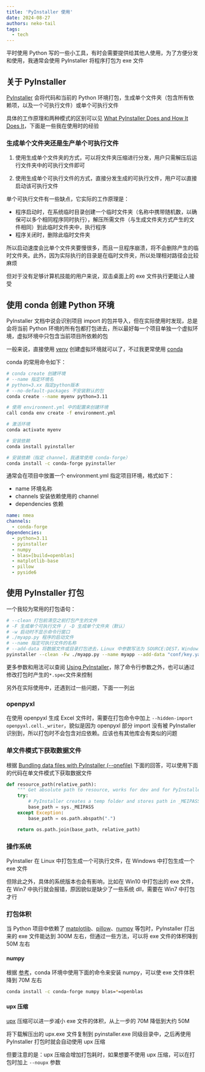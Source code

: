 ```yaml
---
title: 'PyInstaller 使用'
date: 2024-08-27
authors: neko-tail
tags: 
  - tech
---
```


平时使用 Python 写的一些小工具，有时会需要提供给其他人使用，为了方便分发和使用，我通常会使用 PyInstaller 将程序打包为 exe 文件

<!-- truncate -->

## 关于 PyInstaller

[PyInstaller](https://pyinstaller.org/en/stable/) 会将代码和当前的 Python 环境打包，生成单个文件夹（包含所有依赖项，以及一个可执行文件）或单个可执行文件

具体的工作原理和两种模式的区别可以见 [What PyInstaller Does and How It Does It](https://pyinstaller.org/en/stable/operating-mode.html#what-pyinstaller-does-and-how-it-does-it)，下面是一些我在使用时的经验

### 生成单个文件夹还是生产单个可执行文件

1. 使用生成单个文件夹的方式，可以将文件夹压缩进行分发，用户只需解压后运行文件夹中的可执行文件即可

2. 使用生成单个可执行文件的方式，直接分发生成的可执行文件，用户可以直接启动该可执行文件

单个可执行文件有一些缺点，它实际的工作原理是：

- 程序启动时，在系统临时目录创建一个临时文件夹（名称中携带随机数，以确保可以多个相同程序同时执行），解压所需文件（与生成文件夹方式产生的文件相同）到此临时文件夹中，执行程序
- 程序关闭时，删除此临时文件夹

所以启动速度会比单个文件夹要慢很多，而且一旦程序崩溃，将不会删除产生的临时文件夹。此外，因为实际执行的目录是在临时文件夹，所以处理相对路径会比较麻烦

但对于没有足够计算机技能的用户来说，双击桌面上的 exe 文件执行更能让人接受

## 使用 conda 创建 Python 环境

PyInstaller 文档中说会识别项目 import 的包并导入，但在实际使用时发现，总是会将当前 Python 环境的所有包都打包进去，所以最好每一个项目单独一个虚拟环境，虚拟环境中只包含当前项目所依赖的包

一般来说，直接使用 [venv](https://docs.python.org/zh-cn/3/library/venv.html) 创建虚拟环境就可以了，不过我更常使用 [conda](https://docs.conda.io/projects/conda/en/stable/index.html)

conda 的常用命令如下：

```sh
# conda create 创建环境
# --name 指定环境名
# python=3.xx 指定python版本
# --no-default-packages 不安装默认的包
conda create --name myenv python=3.11

# 使用 environment.yml 中的配置来创建环境
call conda env create -f environment.yml

# 激活环境
conda activate myenv

# 安装依赖
conda install pyinstaller

# 安装依赖（指定 channel，我通常使用 conda-forge）
conda install -c conda-forge pyinstaller
```

通常会在项目中放置一个 environment.yml 指定项目环境，格式如下：

- name 环境名称
- channels 安装依赖使用的 channel
- dependencies 依赖

```yaml
name: nmea
channels:
  - conda-forge
dependencies:
  - python=3.11
  - pyinstaller
  - numpy
  - blas=[build=openblas]
  - matplotlib-base
  - pillow
  - pyside6
```

## 使用 PyInstaller 打包

一个我较为常用的打包语句：

```sh
# --clean 打包前清空之前打包产生的文件
# -F 生成单个可执行文件 / -D 生成单个文件夹（默认）
# -w 启动时不显示命令行窗口
# ./myapp.py 程序的启动文件
# --name 指定可执行文件的名称
# --add-data 将数据文件或目录打包进去，Linux 中参数写法为 SOURCE:DEST，Windows 中参数写法为 SOURCE;DEST，中间符号不同
pyinstaller --clean -Fw ./myapp.py --name myapp --add-data "conf/key.yaml;conf"
```

更多参数和用法可以查阅 [Using PyInstaller](https://pyinstaller.org/en/stable/usage.html#using-pyinstaller)，除了命令行参数之外，也可以通过修改打包时产生的`*.spec`文件来控制

另外在实际使用中，还遇到过一些问题，下面一一列出

### openpyxl

在使用 openpyxl 生成 Excel 文件时，需要在打包命令中加上 `--hidden-import openpyxl.cell._writer`，貌似是因为 openpyxl 部分 import 没有被 PyInstaller 识别到，所以打包时不会包含对应依赖。应该也有其他库会有类似的问题

### 单文件模式下获取数据文件

根据 [Bundling data files with PyInstaller (--onefile)](https://stackoverflow.com/questions/7674790/bundling-data-files-with-pyinstaller-onefile) 下面的回答，可以使用下面的代码在单文件模式下获取数据文件

```python
def resource_path(relative_path):
    """ Get absolute path to resource, works for dev and for PyInstaller """
    try:
        # PyInstaller creates a temp folder and stores path in _MEIPASS
        base_path = sys._MEIPASS
    except Exception:
        base_path = os.path.abspath(".")

    return os.path.join(base_path, relative_path)
```

### 操作系统

PyInstaller 在 Linux 中打包生成一个可执行文件，在 Windows 中打包生成一个 exe 文件

但除此之外，具体的系统版本也会有影响，比如在 Win10 中打包出的 exe 文件，在 Win7 中执行就会报错，原因貌似是缺少了一些系统 dll，需要在 Win7 中打包才行

### 打包体积

当 Python 项目中依赖了 [matplotlib](https://matplotlib.org/stable/)、[pillow](https://python-pillow.org/)、[numpy](https://numpy.org/) 等包时，PyInstaller 打出来的 exe 文件能达到 300M 左右，但通过一些方法，可以将 exe 文件的体积降到 50M 左右

#### numpy

根据 [参考](https://rick-huang1609.medium.com/python%E6%89%93%E5%8C%85%E6%88%90%E5%9F%B7%E8%A1%8C%E6%AA%94%E5%BE%8C%E6%AA%94%E6%A1%88%E5%A4%AA%E5%A4%A7-pyinstaller%E8%88%87numpy%E7%9A%84%E9%82%A3%E4%BA%9B%E4%BA%8B-dcc75ff9d42c)，conda 环境中使用下面的命令来安装 numpy，可以使 exe 文件体积降到 70M 左右

```sh
conda install -c conda-forge numpy blas=*=openblas
```

#### upx 压缩

[upx](https://github.com/upx/upx) 压缩可以进一步减小 exe 文件的体积，从上一步的 70M 降低到大约 50M

将下载解压出的 upx.exe 文件复制到 pyinstaller.exe 同级目录中，之后再使用 PyInstaller 打包时就会自动使用 upx 压缩

但要注意的是：upx 压缩会增加打包耗时，如果想要不使用 upx 压缩，可以在打包时加上 `--noupx` 参数
